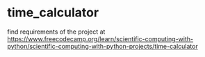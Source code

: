 # time_calculator

find requirements of the project at https://www.freecodecamp.org/learn/scientific-computing-with-python/scientific-computing-with-python-projects/time-calculator